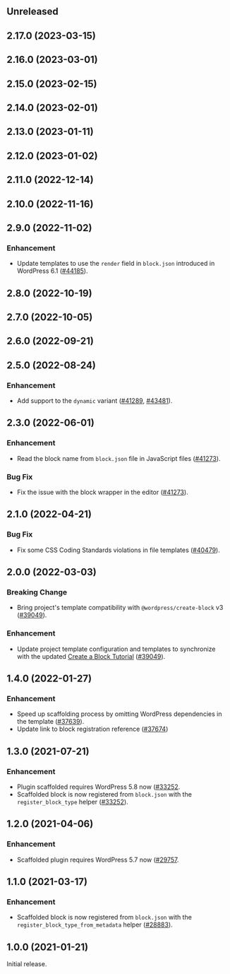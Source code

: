 <!-- Learn how to maintain this file at https://github.com/WordPress/gutenberg/tree/HEAD/packages#maintaining-changelogs. -->

## Unreleased

## 2.17.0 (2023-03-15)

## 2.16.0 (2023-03-01)

## 2.15.0 (2023-02-15)

## 2.14.0 (2023-02-01)

## 2.13.0 (2023-01-11)

## 2.12.0 (2023-01-02)

## 2.11.0 (2022-12-14)

## 2.10.0 (2022-11-16)

## 2.9.0 (2022-11-02)

### Enhancement

-   Update templates to use the `render` field in `block.json` introduced in WordPress 6.1 ([#44185](https://github.com/WordPress/gutenberg/pull/44185)).

## 2.8.0 (2022-10-19)

## 2.7.0 (2022-10-05)

## 2.6.0 (2022-09-21)

## 2.5.0 (2022-08-24)

### Enhancement

-   Add support to the `dynamic` variant ([#41289](https://github.com/WordPress/gutenberg/pull/41289), [#43481](https://github.com/WordPress/gutenberg/pull/43481)).

## 2.3.0 (2022-06-01)

### Enhancement

-   Read the block name from `block.json` file in JavaScript files ([#41273](https://github.com/WordPress/gutenberg/pull/41273)).

### Bug Fix

-   Fix the issue with the block wrapper in the editor ([#41273](https://github.com/WordPress/gutenberg/pull/41273)).

## 2.1.0 (2022-04-21)

### Bug Fix

-   Fix some CSS Coding Standards violations in file templates ([#40479](https://github.com/WordPress/gutenberg/pull/40479)).

## 2.0.0 (2022-03-03)

### Breaking Change

-   Bring project's template compatibility with `@wordpress/create-block` v3 ([#39049](https://github.com/WordPress/gutenberg/pull/39049)).

### Enhancement

-   Update project template configuration and templates to synchronize with the updated [Create a Block Tutorial](https://developer.wordpress.org/block-editor/getting-started/create-block/) ([#39049](https://github.com/WordPress/gutenberg/pull/39049)).

## 1.4.0 (2022-01-27)

### Enhancement

-   Speed up scaffolding process by omitting WordPress dependencies in the template ([#37639](https://github.com/WordPress/gutenberg/pull/37639)).
-   Update link to block registration reference ([#37674](https://github.com/WordPress/gutenberg/pull/37674))

## 1.3.0 (2021-07-21)

### Enhancement

-   Plugin scaffolded requires WordPress 5.8 now ([#33252](https://github.com/WordPress/gutenberg/pull/33252).
-   Scaffolded block is now registered from `block.json` with the `register_block_type` helper ([#33252](https://github.com/WordPress/gutenberg/pull/33252)).

## 1.2.0 (2021-04-06)

### Enhancement

-   Scaffolded plugin requires WordPress 5.7 now ([#29757](https://github.com/WordPress/gutenberg/pull/29757).

## 1.1.0 (2021-03-17)

### Enhancement

-   Scaffolded block is now registered from `block.json` with the `register_block_type_from_metadata` helper ([#28883](https://github.com/WordPress/gutenberg/pull/28883)).

## 1.0.0 (2021-01-21)

Initial release.
